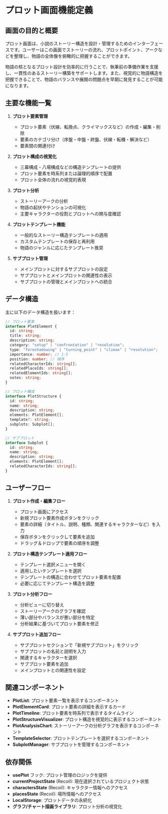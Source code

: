 # プロット画面機能定義

## 画面の目的と概要

プロット画面は、小説のストーリー構造を設計・管理するためのインターフェースです。ユーザーはこの画面でストーリーの流れ、プロットポイント、アークなどを整理し、物語の全体像を俯瞰的に把握することができます。

物語の核となるプロット設計を効率的に行うことで、執筆前の準備作業を支援し、一貫性のあるストーリー構築をサポートします。また、視覚的に物語構造を把握できることで、物語のバランスや展開の問題点を早期に発見することが可能になります。

## 主要な機能一覧

1. **プロット要素管理**

   - プロット要素（伏線、転換点、クライマックスなど）の作成・編集・削除
   - 要素のカテゴリ分け（序盤・中盤・終盤、伏線・転機・解決など）
   - 要素間の関連付け

2. **プロット構成の視覚化**

   - 三幕構成・八場構成などの構造テンプレートの提供
   - プロット要素を時系列または論理的順序で配置
   - プロット全体の流れの視覚的表現

3. **プロット分析**

   - ストーリーアークの分析
   - 物語の起伏やテンションの可視化
   - 主要キャラクターの役割とプロットへの関与度確認

4. **プロットテンプレート機能**

   - 一般的なストーリー構造テンプレートの適用
   - カスタムテンプレートの保存と再利用
   - 物語のジャンルに応じたテンプレート推奨

5. **サブプロット管理**
   - メインプロットに対するサブプロットの設定
   - サブプロットとメインプロットの関連性の表示
   - サブプロットの管理とメインプロットへの統合

## データ構造

主に以下のデータ構造を扱います：

```typescript
// プロット要素
interface PlotElement {
  id: string;
  title: string;
  description: string;
  category: "setup" | "confrontation" | "resolution";
  type: "foreshadowing" | "turning_point" | "climax" | "resolution";
  importance: number; // 1-5
  position: number; // 順序
  relatedCharacterIds: string[];
  relatedPlaceIds: string[];
  relatedElementIds: string[];
  notes: string;
}

// プロット構成
interface PlotStructure {
  id: string;
  name: string;
  description: string;
  elements: PlotElement[];
  template?: string;
  subplots: Subplot[];
}

// サブプロット
interface Subplot {
  id: string;
  name: string;
  description: string;
  elements: PlotElement[];
  relatedCharacterIds: string[];
}
```

## ユーザーフロー

1. **プロット作成・編集フロー**

   - プロット画面にアクセス
   - 新規プロット要素作成ボタンをクリック
   - 要素の詳細（タイトル、説明、種類、関連するキャラクターなど）を入力
   - 保存ボタンをクリックして要素を追加
   - ドラッグ＆ドロップで要素の順序を調整

2. **プロット構造テンプレート適用フロー**

   - テンプレート選択メニューを開く
   - 適用したいテンプレートを選択
   - テンプレートの構造に合わせてプロット要素を配置
   - 必要に応じてテンプレート構造を調整

3. **プロット分析フロー**

   - 分析ビューに切り替え
   - ストーリーアークのグラフを確認
   - 薄い部分やバランスが悪い部分を特定
   - 分析結果に基づいてプロット要素を修正

4. **サブプロット追加フロー**
   - サブプロットセクションで「新規サブプロット」をクリック
   - サブプロットの名前と説明を入力
   - 関連するキャラクターを選択
   - サブプロット要素を追加
   - メインプロットとの関連性を設定

## 関連コンポーネント

- **PlotList**: プロット要素一覧を表示するコンポーネント
- **PlotElementCard**: プロット要素の詳細を表示するカード
- **PlotTimeline**: プロット要素を時系列で表示するタイムライン
- **PlotStructureVisualizer**: プロット構造を視覚的に表示するコンポーネント
- **PlotAnalysisChart**: ストーリーアークの分析グラフを表示するコンポーネント
- **TemplateSelector**: プロットテンプレートを選択するコンポーネント
- **SubplotManager**: サブプロットを管理するコンポーネント

## 依存関係

- **usePlot** フック: プロット管理のロジックを提供
- **currentProjectState** (Recoil): 現在選択されているプロジェクト状態
- **charactersState** (Recoil): キャラクター情報へのアクセス
- **placesState** (Recoil): 場所情報へのアクセス
- **LocalStorage**: プロットデータの永続化
- **グラフ/チャート描画ライブラリ**: プロット分析の視覚化
